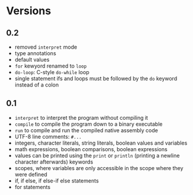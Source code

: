 # Versions

## 0.2

- removed `interpret` mode
- type annotations
- default values
- `for` kewyord renamed to `loop`
- `do-loop`: C-style `do-while` loop
- single statement ifs and loops must be followed by the `do` keyword instead of a colon

## 0.1

- `interpret` to interpret the program without compiling it
- `compile` to compile the program down to a binary executable
- `run` to compile and run the compiled native assembly code
- UTF-8 line comments: `#...`
- integers, character literals, string literals, boolean values and variables
- math expressions, boolean comparisons, boolean expressions
- values can be printed using the `print` or `println` (printing a newline character afterwards) keywords
- scopes, where variables are only accessible in the scope where they were defined
- if, if else, if else-if else statements
- for statements
